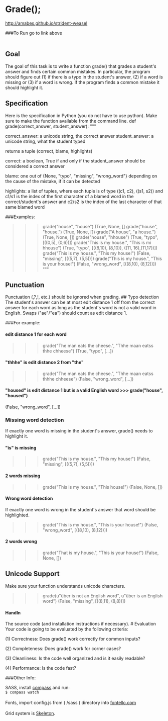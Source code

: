 # Grade();

http://amabes.github.io/strident-weasel

###To Run go to link above
<br>
<br>

## Goal

The goal of this task is to write a function grade() that grades a student's answer and finds certain common mistakes. In particular, the program should figure out
(1) if there is a typo in the student's answer,
(2) if a word is missing or
(3) if a word is wrong. If the program finds a common mistake it should highlight it.

## Specification

Here is the specification in Python (you do not have to use python). Make sure to make the function available from the command line.
def grade(correct_answer, student_answer): """

correct_answer: a unicode string, the correct answer
student_answer: a unicode string, what the student typed

returns a tuple (correct, blame, highlights)

correct: a boolean, True if and only if the student_answer should be considered a correct answer

blame: one out of {None, "typo", "missing", "wrong_word"} depending on the cause of the mistake, if it can be detected

highlights: a list of tuples, where each tuple is of type ((c1, c2), ((s1, s2)) and c1/s1 is the index of the first character of a blamed word in the correct/student's answer and c2/s2 is the index of the last character of that same blamed word

###Examples:

>>> grade("house", "house") (True, None, []
>>> grade("house", "house.") (True, None, [])
>>> grade("A house", "a house.") (True, None, [])
>>> grade("house", "hhouse") (True, "typo", [((0,5), (0,6))])
>>> grade("This is my house.", "This is mi hhouse") (True, "typo", [((8,10), (8,10)), ((11, 16),(11,17))])
>>> grade("This is my house.", "This my house!") (False, "missing", [((5,7), (5,5))])
>>> grade("This is my house.", "This is your house!") (False, "wrong_word", [((8,10), (8,12))])
"""

## Punctuation

Punctuation (,?,!, etc.) should be ignored when grading. ## Typo detection
The student's answer can be at most edit distance 1 off from the correct
answer for each word as long as the student's word is not a valid word in English. Swaps ("ae"/"ea") should count as edit distance 1.

###For example:

#### edit distance 1 for each word
>>> grade("The man eats the cheese.", "Thhe maan eatss thhe chheese") (True, "typo", [...])

#### "thhhe" is edit distance 2 from "the"
>>> grade("The man eats the cheese.", "Thhe maan eatss thhhe chheese") (False, "wrong_word", [...])

#### "housed" is edit distance 1 but is a valid English word >>> grade("house", "housed")
(False, "wrong_word", [...])

### Missing word detection
If exactly one word is missing in the student's answer, grade() needs to highlight it.

#### "is" is missing
>>> grade("This is my house.", "This my house!") (False, "missing", [((5,7), (5,5))])

#### 2 words missing
>>> grade("This is my house.", "This house!") (False, None, [])

#### Wrong word detection
If exactly one word is wrong in the student's answer that word should be highlighted.
>>> grade("This is my house.", "This is your house!") (False, "wrong_word", [((8,10), (8,12))])

#### 2 words wrong
>>> grade("That is my house.", "This is your house!") (False, None, [])

## Unicode Support
Make sure your function understands unicode characters.
>>> grade(u"über is not an English word", u"über is an English word") (False, "missing", [((8,11), (8,8))])

#### Hand­In

The source code (and installation instructions if necessary). # Evaluation
Your code is going to be evaluated by the following criteria:

 (1) Correctness:
Does grade() work correctly for common inputs?

 (2) Completeness:
Does grade() work for corner cases?

 (3) Cleanliness:
Is the code well organized and is it easily readable?

 (4) Performance:
Is the code fast?


###Other Info:

SASS, install <a href="http://compass-style.org/install/" target="_blank">compass</a> and run:
<br>
<code>$ compass watch</code>
<br>
<br>
Fonts, import config.js from ( /sass ) directory into <a href="http://fontello.com" target="_blank">fontello.com</a>
<br>
<br>
Grid system is <a href="http://getskeleton.com/" target="_blank">Skeleton</a>.
